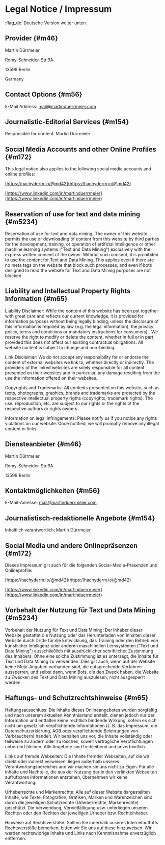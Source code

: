 # Legal Notice / Impressum

:flag_de: Deutsche Version weiter unten.

## Provider {#m46}

Martin Dürrmeier

Romy-Schneider-Str.9A

13599 Berlin

Germany

## Contact Options {#m56}

E-Mail Address: [mail@martinduerrmeier.com](mailto:mail@martinduerrmeier.com)

## Journalistic-Editorial Services {#m154}

Responsible for content: Martin Dürrmeier

## Social Media Accounts and other Online Profiles {#m172}

This legal notice also applies to the following social media accounts and online profiles:

[https://hachyderm.io/@md42](https://hachyderm.io/@md42)

[https://www.linkedin.com/in/martinduerrmeier](https://www.linkedin.com/in/martinduerrmeier)

## Reservation of use for text and data mining {#m5234}

Reservation of use for text and data mining: The owner of this website permits the use or downloading of content from this website by third parties for the development, training, or operation of artificial intelligence or other machine learning systems ("Text and Data Mining") exclusively with the express written consent of the owner. Without such consent, it is prohibited to use the content for Text and Data Mining. This applies even if there are no meta tags on the website that block such processes, and even if bots designed to read the website for Text and Data Mining purposes are not blocked.

## Liability and Intellectual Property Rights Information {#m65}

Liability Disclaimer: While the content of this website has been put together with great care and reflects our current knowledge, it is provided for information purposes without being legally binding, unless the disclosure of this information is required by law (e.g. the legal information), the privacy policy, terms and conditions or mandatory instructions for consumers) . We reserve the right to modify or delete the content, whether in full or in part, provided this does not affect our existing contractual obligations. All website content is subject to change and non-binding.

Link Disclaimer: We do not accept any responsibility for or endorse the content of external websites we link to, whether directly or indirectly. The providers of the linked websites are solely responsible for all content presented on their websites and in particular, any damage resulting from the use the information offered on their websites.

Copyrights and Trademarks: All contents presented on this website, such as texts, photographs, graphics, brands and trademarks are protected by the respective intellectual property rights (copyrights, trademark rights). The use, reproduction, etc. are subject to our rights or the rights of the respective authors or rights owners.

Information on legal infringements: Please notify us if you notice any rights violations on our website. Once notified, we will promptly remove any illegal content or links.

## Diensteanbieter {#m46}

Martin Dürrmeier

Romy-Schneider-Str.9A

13599 Berlin

## Kontaktmöglichkeiten {#m56}

E-Mail-Adresse: [mail@martinduerrmeier.com](mailto:mail@martinduerrmeier.com)

## Journalistisch-redaktionelle Angebote {#m154}

Inhaltlich verantwortlich: Martin Dürrmeier

## Social Media und andere Onlinepräsenzen {#m172}

Dieses Impressum gilt auch für die folgenden Social-Media-Präsenzen und Onlineprofile:

[https://hachyderm.io/@md42](https://hachyderm.io/@md42)

[https://www.linkedin.com/in/martinduerrmeier](https://www.linkedin.com/in/martinduerrmeier)

## Vorbehalt der Nutzung für Text und Data Mining {#m5234}

Vorbehalt der Nutzung für Text und Data Mining: Der Inhaber dieser Website gestattet die Nutzung oder das Herunterladen von Inhalten dieser Website durch Dritte für die Entwicklung, das Training oder den Betrieb von künstlicher Intelligenz oder anderen maschinellen Lernsystemen ("Text und Data Mining") ausschließlich mit ausdrücklicher schriftlicher Zustimmung des Inhabers. Ohne eine solche Zustimmung ist es untersagt, die Inhalte für Text und Data Mining zu verwenden. Dies gilt auch, wenn auf der Website keine Meta-Angaben vorhanden sind, die entsprechende Verfahren aussperren, und selbst dann, wenn Bots, die den Zweck haben, die Website zu Zwecken des Text und Data Mining auszulesen, nicht ausgesperrt werden.

## Haftungs- und Schutzrechtshinweise {#m65}

Haftungsausschluss: Die Inhalte dieses Onlineangebotes wurden sorgfältig und nach unserem aktuellen Kenntnisstand erstellt, dienen jedoch nur der Information und entfalten keine rechtlich bindende Wirkung, sofern es sich nicht um gesetzlich verpflichtende Informationen (z. B. das Impressum, die Datenschutzerklärung, AGB oder verpflichtende Belehrungen von Verbrauchern) handelt. Wir behalten uns vor, die Inhalte vollständig oder teilweise zu ändern oder zu löschen, soweit vertragliche Verpflichtungen unberührt bleiben. Alle Angebote sind freibleibend und unverbindlich.

Links auf fremde Webseiten: Die Inhalte fremder Webseiten, auf die wir direkt oder indirekt verweisen, liegen außerhalb unseres Verantwortungsbereiches und wir machen sie uns nicht zu Eigen. Für alle Inhalte und Nachteile, die aus der Nutzung der in den verlinkten Webseiten aufrufbaren Informationen entstehen, übernehmen wir keine Verantwortung.

Urheberrechte und Markenrechte: Alle auf dieser Website dargestellten Inhalte, wie Texte, Fotografien, Grafiken, Marken und Warenzeichen sind durch die jeweiligen Schutzrechte (Urheberrechte, Markenrechte) geschützt. Die Verwendung, Vervielfältigung usw. unterliegen unseren Rechten oder den Rechten der jeweiligen Urheber bzw. Rechteinhaber.

Hinweise auf Rechtsverstöße: Sollten Sie innerhalb unseres Internetauftritts Rechtsverstöße bemerken, bitten wir Sie uns auf diese hinzuweisen. Wir werden rechtswidrige Inhalte und Links nach Kenntnisnahme unverzüglich entfernen.